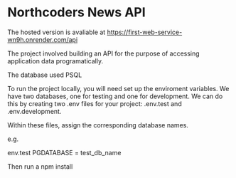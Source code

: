 # Northcoders News API

The hosted version is avaliable at https://first-web-service-wn9h.onrender.com/api

The project involved building an API for the purpose of accessing application data programatically. 

The database used PSQL

To run the project locally, you will need set up the enviroment variables. We have two databases, one for testing and one for development. We can do this by creating two .env files for your project: .env.test and .env.development. 

Within these files, assign the corresponding database names.

e.g.

env.test 
PGDATABASE = test_db_name



Then run a npm install